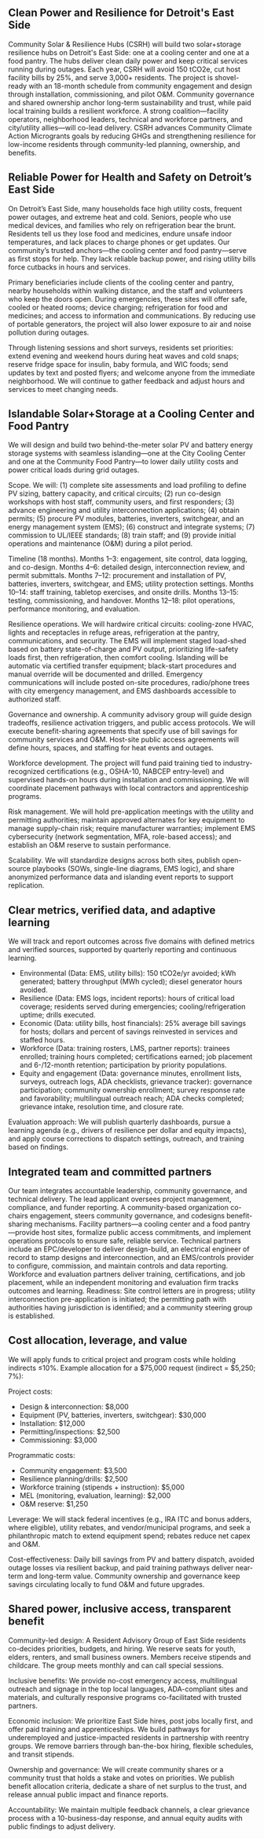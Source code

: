 ## Clean Power and Resilience for Detroit's East Side

Community Solar & Resilience Hubs (CSRH) will build two solar+storage resilience hubs on Detroit's East Side: one at a cooling center and one at a food pantry. The hubs deliver clean daily power and keep critical services running during outages. Each year, CSRH will avoid 150 tCO2e, cut host facility bills by 25%, and serve 3,000+ residents. The project is shovel-ready with an 18-month schedule from community engagement and design through installation, commissioning, and pilot O&M. Community governance and shared ownership anchor long-term sustainability and trust, while paid local training builds a resilient workforce. A strong coalition—facility operators, neighborhood leaders, technical and workforce partners, and city/utility allies—will co-lead delivery. CSRH advances Community Climate Action Microgrants goals by reducing GHGs and strengthening resilience for low-income residents through community-led planning, ownership, and benefits.

## Reliable Power for Health and Safety on Detroit’s East Side

On Detroit’s East Side, many households face high utility costs, frequent power outages, and extreme heat and cold. Seniors, people who use medical devices, and families who rely on refrigeration bear the brunt. Residents tell us they lose food and medicines, endure unsafe indoor temperatures, and lack places to charge phones or get updates. Our community’s trusted anchors—the cooling center and food pantry—serve as first stops for help. They lack reliable backup power, and rising utility bills force cutbacks in hours and services.

Primary beneficiaries include clients of the cooling center and pantry, nearby households within walking distance, and the staff and volunteers who keep the doors open. During emergencies, these sites will offer safe, cooled or heated rooms; device charging; refrigeration for food and medicines; and access to information and communications. By reducing use of portable generators, the project will also lower exposure to air and noise pollution during outages.

Through listening sessions and short surveys, residents set priorities: extend evening and weekend hours during heat waves and cold snaps; reserve fridge space for insulin, baby formula, and WIC foods; send updates by text and posted flyers; and welcome anyone from the immediate neighborhood. We will continue to gather feedback and adjust hours and services to meet changing needs.

## Islandable Solar+Storage at a Cooling Center and Food Pantry

We will design and build two behind-the-meter solar PV and battery energy storage systems with seamless islanding—one at the City Cooling Center and one at the Community Food Pantry—to lower daily utility costs and power critical loads during grid outages.

Scope. We will: (1) complete site assessments and load profiling to define PV sizing, battery capacity, and critical circuits; (2) run co-design workshops with host staff, community users, and first responders; (3) advance engineering and utility interconnection applications; (4) obtain permits; (5) procure PV modules, batteries, inverters, switchgear, and an energy management system (EMS); (6) construct and integrate systems; (7) commission to UL/IEEE standards; (8) train staff; and (9) provide initial operations and maintenance (O&M) during a pilot period.

Timeline (18 months). Months 1–3: engagement, site control, data logging, and co-design. Months 4–6: detailed design, interconnection review, and permit submittals. Months 7–12: procurement and installation of PV, batteries, inverters, switchgear, and EMS; utility protection settings. Months 10–14: staff training, tabletop exercises, and onsite drills. Months 13–15: testing, commissioning, and handover. Months 12–18: pilot operations, performance monitoring, and evaluation.

Resilience operations. We will hardwire critical circuits: cooling-zone HVAC, lights and receptacles in refuge areas, refrigeration at the pantry, communications, and security. The EMS will implement staged load-shed based on battery state-of-charge and PV output, prioritizing life-safety loads first, then refrigeration, then comfort cooling. Islanding will be automatic via certified transfer equipment; black-start procedures and manual override will be documented and drilled. Emergency communications will include posted on-site procedures, radio/phone trees with city emergency management, and EMS dashboards accessible to authorized staff.

Governance and ownership. A community advisory group will guide design tradeoffs, resilience activation triggers, and public access protocols. We will execute benefit-sharing agreements that specify use of bill savings for community services and O&M. Host-site public access agreements will define hours, spaces, and staffing for heat events and outages.

Workforce development. The project will fund paid training tied to industry-recognized certifications (e.g., OSHA-10, NABCEP entry-level) and supervised hands-on hours during installation and commissioning. We will coordinate placement pathways with local contractors and apprenticeship programs.

Risk management. We will hold pre-application meetings with the utility and permitting authorities; maintain approved alternates for key equipment to manage supply-chain risk; require manufacturer warranties; implement EMS cybersecurity (network segmentation, MFA, role-based access); and establish an O&M reserve to sustain performance.

Scalability. We will standardize designs across both sites, publish open-source playbooks (SOWs, single-line diagrams, EMS logic), and share anonymized performance data and islanding event reports to support replication.

## Clear metrics, verified data, and adaptive learning

We will track and report outcomes across five domains with defined metrics and verified sources, supported by quarterly reporting and continuous learning.

- Environmental (Data: EMS, utility bills): 150 tCO2e/yr avoided; kWh generated; battery throughput (MWh cycled); diesel generator hours avoided.
- Resilience (Data: EMS logs, incident reports): hours of critical load coverage; residents served during emergencies; cooling/refrigeration uptime; drills executed.
- Economic (Data: utility bills, host financials): 25% average bill savings for hosts; dollars and percent of savings reinvested in services and staffed hours.
- Workforce (Data: training rosters, LMS, partner reports): trainees enrolled; training hours completed; certifications earned; job placement and 6-/12-month retention; participation by priority populations.
- Equity and engagement (Data: governance minutes, enrollment lists, surveys, outreach logs, ADA checklists, grievance tracker): governance participation; community ownership enrollment; survey response rate and favorability; multilingual outreach reach; ADA checks completed; grievance intake, resolution time, and closure rate.

Evaluation approach: We will publish quarterly dashboards, pursue a learning agenda (e.g., drivers of resilience per dollar and equity impacts), and apply course corrections to dispatch settings, outreach, and training based on findings.

## Integrated team and committed partners

Our team integrates accountable leadership, community governance, and technical delivery. The lead applicant oversees project management, compliance, and funder reporting. A community-based organization co-chairs engagement, steers community governance, and codesigns benefit-sharing mechanisms. Facility partners—a cooling center and a food pantry—provide host sites, formalize public access commitments, and implement operations protocols to ensure safe, reliable service. Technical partners include an EPC/developer to deliver design-build, an electrical engineer of record to stamp designs and interconnection, and an EMS/controls provider to configure, commission, and maintain controls and data reporting. Workforce and evaluation partners deliver training, certifications, and job placement, while an independent monitoring and evaluation firm tracks outcomes and learning. Readiness: Site control letters are in progress; utility interconnection pre-application is initiated; the permitting path with authorities having jurisdiction is identified; and a community steering group is established.

## Cost allocation, leverage, and value

We will apply funds to critical project and program costs while holding indirects ≤10%. Example allocation for a $75,000 request (indirect = $5,250; 7%):

Project costs:
- Design & interconnection: $8,000
- Equipment (PV, batteries, inverters, switchgear): $30,000
- Installation: $12,000
- Permitting/inspections: $2,500
- Commissioning: $3,000

Programmatic costs:
- Community engagement: $3,500
- Resilience planning/drills: $2,500
- Workforce training (stipends + instruction): $5,000
- MEL (monitoring, evaluation, learning): $2,000
- O&M reserve: $1,250

Leverage: We will stack federal incentives (e.g., IRA ITC and bonus adders, where eligible), utility rebates, and vendor/municipal programs, and seek a philanthropic match to extend equipment spend; rebates reduce net capex and O&M.

Cost-effectiveness: Daily bill savings from PV and battery dispatch, avoided outage losses via resilient backup, and paid training pathways deliver near-term and long-term value. Community ownership and governance keep savings circulating locally to fund O&M and future upgrades.

## Shared power, inclusive access, transparent benefit

Community-led design: A Resident Advisory Group of East Side residents co-decides priorities, budgets, and hiring. We reserve seats for youth, elders, renters, and small business owners. Members receive stipends and childcare. The group meets monthly and can call special sessions.

Inclusive benefits: We provide no-cost emergency access, multilingual outreach and signage in the top local languages, ADA-compliant sites and materials, and culturally responsive programs co-facilitated with trusted partners.

Economic inclusion: We prioritize East Side hires, post jobs locally first, and offer paid training and apprenticeships. We build pathways for underemployed and justice-impacted residents in partnership with reentry groups. We remove barriers through ban-the-box hiring, flexible schedules, and transit stipends.

Ownership and governance: We will create community shares or a community trust that holds a stake and votes on priorities. We publish benefit allocation criteria, dedicate a share of net surplus to the trust, and release annual public impact and finance reports.

Accountability: We maintain multiple feedback channels, a clear grievance process with a 10-business-day response, and annual equity audits with public findings to adjust delivery.